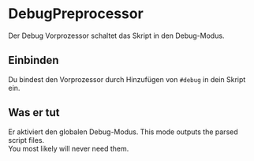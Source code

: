 # DebugPreprocessor

Der Debug Vorprozessor schaltet das Skript in den Debug-Modus.

## Einbinden
Du bindest den Vorprozessor durch Hinzufügen von `#debug` in dein Skript ein.

## Was er tut
Er aktiviert den globalen Debug-Modus. This mode outputs the parsed script files.  
You most likely will never need them.